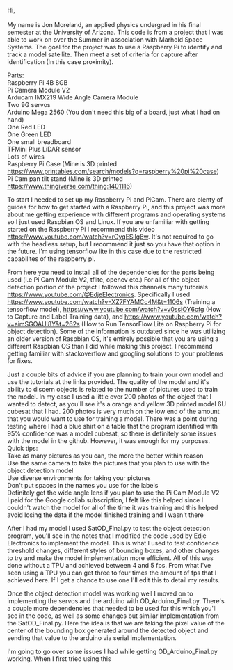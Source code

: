 Hi,<br/>
<br/>
My name is Jon Moreland, an applied physics undergrad in his final semester at the University of Arizona. This code is from a project that I was able to work on over the Summer in association with Marhold Space Systems. The goal for the project was to use a Raspberry Pi to identify and track a model satellite. Then meet a set of criteria for capture after identification (In this case proximity).<br/>

Parts:<br/>
Raspberry Pi 4B 8GB<br/>
Pi Camera Module V2<br/>
Arducam IMX219 Wide Angle Camera Module<br/> 
Two 9G servos<br/>
Arduino Mega 2560 (You don't need this big of a board, just what I had on hand)<br/>
One Red LED<br/>
One Green LED<br/>
One small breadboard<br/>
TFMini Plus LiDAR sensor<br/>
Lots of wires<br/>
Raspberry Pi Case (Mine is 3D printed https://www.printables.com/search/models?q=raspberry%20pi%20case)<br/>
Pi Cam pan tilt stand (Mine is 3D printed https://www.thingiverse.com/thing:1401116)<br/>

To start I needed to set up my Raspberry Pi and PiCam. There are plenty of guides for how to get started with a Raspberry Pi, and this project was more about me getting experience with different programs and operating systems so I just used Raspbian OS and Linux. If you are unfamiliar with getting started on the Raspberry Pi I recommend this video https://www.youtube.com/watch?v=rGygESilg8w. It's not required to go with the headless setup, but I recommend it just so you have that option in the future. I'm using tensorflow lite in this case due to the restricted capabilites of the raspberry pi.

From here you need to install all of the dependencies for the parts being used (i.e Pi Cam Module V2, tflite, opencv etc.) For all of the object detection portion of the project I followed this channels many tutorials https://www.youtube.com/@EdjeElectronics. Specifically I used https://www.youtube.com/watch?v=XZ7FYAMCc4M&t=1106s (Training a tensorflow model), https://www.youtube.com/watch?v=v0ssiOY6cfg (How to Capture and Label Training data), and https://www.youtube.com/watch?v=aimSGOAUI8Y&t=262s (How to Run TensorFlow Lite on Raspberry Pi for object detection). Some of the information is outdated since he was utilizing an older version of Raspbian OS, it's entirely possible that you are using a different Raspbian OS than I did while making this project. I recommend getting familiar with stackoverflow and googling solutions to your problems for fixes.

Just a couple bits of advice if you are planning to train your own model and use the tutorials at the links provided. The quality of the model and it's ability to discern objects is related to the number of pictures used to train the model. In my case I used a little over 200 photos of the object that I wanted to detect, as you'll see it's a orange and yellow 3D printed model 6U cubesat that I had. 200 photos is very much on the low end of the amount that you would want to use for training a model. There was a point during testing where I had a blue shirt on a table that the program identified with 95% confidence was a model cubesat, so there is definitely some issues with the model in the github. However, it was enough for my purposes. Quick tips:<br/>
Take as many pictures as you can, the more the better within reason<br/>
Use the same camera to take the pictures that you plan to use with the object detection model<br/>
Use diverse environments for taking your pictures<br/>
Don't put spaces in the names you use for the labels<br/>
Definitely get the wide angle lens if you plan to use the Pi Cam Module V2<br/>
I paid for the Google collab subscription, I felt like this helped since I couldn't watch the model for all of the time it was training and this helped avoid losing the data if the model finished training and I wasn't there<br/>


After I had my model I used SatOD_Final.py to test the object detection program, you'll see in the notes that I modified the code used by Edje Electronics to implement the model. This is what I used to test confidence threshold changes, different styles of bounding boxes, and other changes to try and make the model implementation more efficient. All of this was done without a TPU and achieved between 4 and 5 fps. From what I've seen using a TPU you can get three to four times the amount of fps that I achieved here. If I get a chance to use one I'll edit this to detail my results.

Once the object detection model was working well I moved on to implementing the servos and the arduino with OD_Arduino_Final.py. There's a couple more dependencies that needed to be used for this which you'll see in the code, as well as some changes but similar implementation from the SatOD_Final.py. Here the idea is that we are taking the pixel value of the center of the bounding box generated around the detected object and sending that value to the arduino via serial implementation. <br/>

I'm going to go over some issues I had while getting OD_Arduino_Final.py working. When I first tried using this 
